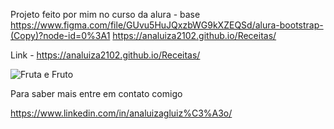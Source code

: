 


  Projeto feito por mim no curso da alura - base 
https://www.figma.com/file/GUvu5HuJQxzbWG9kXZEQSd/alura-bootstrap-(Copy)?node-id=0%3A1
https://analuiza2102.github.io/Receitas/  


Link -  https://analuiza2102.github.io/Receitas/



![Fruta e Fruto](https://user-images.githubusercontent.com/103043108/223510512-68bb8d7a-1f74-4beb-97ae-d820df4808a4.png)



Para saber mais entre em contato comigo 

https://www.linkedin.com/in/analuizagluiz%C3%A3o/

